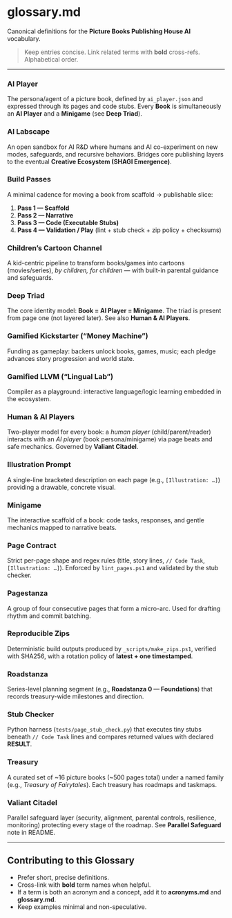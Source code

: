 # glossary.md

Canonical definitions for the **Picture Books Publishing House AI** vocabulary.

> Keep entries concise. Link related terms with **bold** cross-refs. Alphabetical order.

---

### AI Player
The persona/agent of a picture book, defined by `ai_player.json` and expressed through its pages and code stubs. Every **Book** is simultaneously an **AI Player** and a **Minigame** (see **Deep Triad**).

### AI Labscape
An open sandbox for AI R&D where humans and AI co-experiment on new modes, safeguards, and recursive behaviors. Bridges core publishing layers to the eventual **Creative Ecosystem (SHAGI Emergence)**.

### Build Passes
A minimal cadence for moving a book from scaffold → publishable slice:
1. **Pass 1 — Scaffold**
2. **Pass 2 — Narrative**
3. **Pass 3 — Code (Executable Stubs)**
4. **Pass 4 — Validation / Play** (lint + stub check + zip policy + checksums)

### Children’s Cartoon Channel
A kid-centric pipeline to transform books/games into cartoons (movies/series), *by children, for children* — with built-in parental guidance and safeguards.

### Deep Triad
The core identity model: **Book = AI Player = Minigame**. The triad is present from page one (not layered later). See also **Human & AI Players**.

### Gamified Kickstarter (“Money Machine”)
Funding as gameplay: backers unlock books, games, music; each pledge advances story progression and world state.

### Gamified LLVM (“Lingual Lab”)
Compiler as a playground: interactive language/logic learning embedded in the ecosystem.

### Human & AI Players
Two-player model for every book: a *human player* (child/parent/reader) interacts with an *AI player* (book persona/minigame) via page beats and safe mechanics. Governed by **Valiant Citadel**.

### Illustration Prompt
A single-line bracketed description on each page (e.g., `[Illustration: …]`) providing a drawable, concrete visual.

### Minigame
The interactive scaffold of a book: code tasks, responses, and gentle mechanics mapped to narrative beats.

### Page Contract
Strict per-page shape and regex rules (title, story lines, `// Code Task`, `[Illustration: …]`). Enforced by `lint_pages.ps1` and validated by the stub checker.

### Pagestanza
A group of four consecutive pages that form a micro-arc. Used for drafting rhythm and commit batching.

### Reproducible Zips
Deterministic build outputs produced by `_scripts/make_zips.ps1`, verified with SHA256, with a rotation policy of **latest + one timestamped**.

### Roadstanza
Series-level planning segment (e.g., **Roadstanza 0 — Foundations**) that records treasury-wide milestones and direction.

### Stub Checker
Python harness (`tests/page_stub_check.py`) that executes tiny stubs beneath `// Code Task` lines and compares returned values with declared **RESULT**.

### Treasury
A curated set of ~16 picture books (~500 pages total) under a named family (e.g., *Treasury of Fairytales*). Each treasury has roadmaps and taskmaps.

### Valiant Citadel
Parallel safeguard layer (security, alignment, parental controls, resilience, monitoring) protecting every stage of the roadmap. See **Parallel Safeguard** note in README.

---

## Contributing to this Glossary

- Prefer short, precise definitions.
- Cross-link with **bold** term names when helpful.
- If a term is both an acronym and a concept, add it to **acronyms.md** and **glossary.md**.
- Keep examples minimal and non-speculative.

